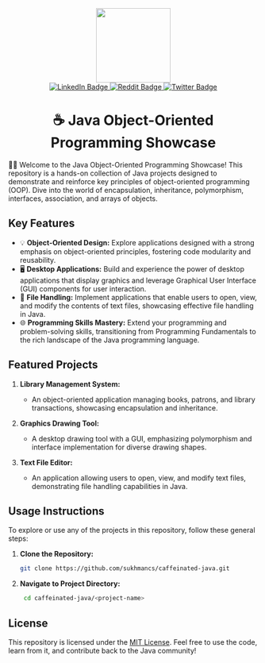 <div id="header" align="center">
  <!--<img src="https://media.giphy.com/media/v1.Y2lkPTc5MGI3NjExOGYyZTUyYjAwNGYwZDk0M2EwNGNiYWZjMTg2N2Y2ZGVhZDYyOTZlMSZjdD1z/HwBlFQZFcAoUcPHZdX/giphy.gif" width="100"/>-->
   <div class="gif-container">
     <img src="https://media.giphy.com/media/L1R1tvI9svkIWwpVYr/giphy.gif" width="150"/>
   </div>
  
  <div id="badges">
    <a href="https://www.linkedin.com/in/singh-sukhmanjeet/">
      <img src="https://img.shields.io/badge/LinkedIn-blue?style=for-the-badge&logo=linkedin&logoColor=white" alt="LinkedIn Badge"/>
    </a>
    <a href="https://www.reddit.com/user/sukhmang">
      <img src="https://img.shields.io/badge/Reddit-white?style=for-the-badge&logo=reddit&logoColor=red" alt="Reddit Badge"/>
    </a>
    <a href="https://twitter.com/mijugilo">
      <img src="https://img.shields.io/badge/Twitter-blue?style=for-the-badge&logo=twitter&logoColor=white" alt="Twitter Badge"/>
    </a>
  </div>  
  <h1>
    ☕ Java Object-Oriented Programming Showcase    
  </h1>
</div>

🙋‍♂️ Welcome to the Java Object-Oriented Programming Showcase! This repository is a hands-on collection of Java projects designed to demonstrate and reinforce key principles of object-oriented programming (OOP). Dive into the world of encapsulation, inheritance, polymorphism, interfaces, association, and arrays of objects.

## Key Features

- 💡 **Object-Oriented Design:** Explore applications designed with a strong emphasis on object-oriented principles, fostering code modularity and reusability.
- 🖥️ **Desktop Applications:** Build and experience the power of desktop applications that display graphics and leverage Graphical User Interface (GUI) components for user interaction.
- 📂 **File Handling:** Implement applications that enable users to open, view, and modify the contents of text files, showcasing effective file handling in Java.
- 🌐 **Programming Skills Mastery:** Extend your programming and problem-solving skills, transitioning from Programming Fundamentals to the rich landscape of the Java programming language.

## Featured Projects

1. **Library Management System:**
   - An object-oriented application managing books, patrons, and library transactions, showcasing encapsulation and inheritance.

2. **Graphics Drawing Tool:**
   - A desktop drawing tool with a GUI, emphasizing polymorphism and interface implementation for diverse drawing shapes.

3. **Text File Editor:**
   - An application allowing users to open, view, and modify text files, demonstrating file handling capabilities in Java.

## Usage Instructions

To explore or use any of the projects in this repository, follow these general steps:

1. **Clone the Repository:**
   ```bash
   git clone https://github.com/sukhmancs/caffeinated-java.git
   ```
2. **Navigate to Project Directory:**
   ```bash
    cd caffeinated-java/<project-name>
   ```

## License

This repository is licensed under the [MIT License](./LICENSE). Feel free to use the code, learn from it, and contribute back to the Java community!
